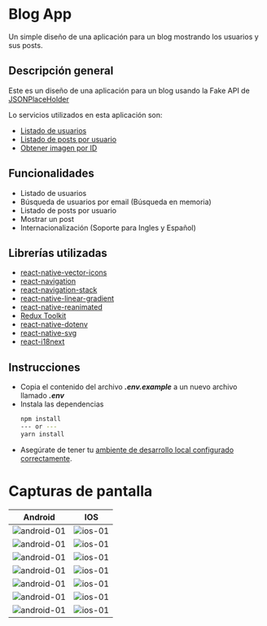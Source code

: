 # Blog App

Un simple diseño de una aplicación para un blog mostrando los usuarios y sus posts.

## Descripción general

Este es un diseño de una aplicación para un blog usando la Fake API de [JSONPlaceHolder](https://jsonplaceholder.typicode.com/guide/)

Lo servicios utilizados en esta aplicación son:

- [Listado de usuarios](https://jsonplaceholder.typicode.com/users)
- [Listado de posts por usuario](https://jsonplaceholder.typicode.com/posts?userId=1)
- [Obtener imagen por ID](https://jsonplaceholder.typicode.com/photos/1)

## Funcionalidades

- Listado de usuarios
- Búsqueda de usuarios por email (Búsqueda en memoria)
- Listado de posts por usuario
- Mostrar un post
- Internacionalización (Soporte para Ingles y Español)

## Librerías utilizadas

- [react-native-vector-icons](https://github.com/oblador/react-native-vector-icons)
- [react-navigation](https://reactnavigation.org/docs/getting-started/)
- [react-navigation-stack](https://reactnavigation.org/docs/stack-navigator)
- [react-native-linear-gradient](https://github.com/react-native-linear-gradient/react-native-linear-gradient)
- [react-native-reanimated](https://docs.swmansion.com/react-native-reanimated/docs/fundamentals/installation)
- [Redux Toolkit](https://redux-toolkit.js.org/introduction/getting-started)
- [react-native-dotenv](https://github.com/goatandsheep/react-native-dotenv)
- [react-native-svg](https://github.com/software-mansion/react-native-svg)
- [react-i18next](https://react.i18next.com/getting-started)

## Instrucciones

- Copia el contenido del archivo **_.env.example_** a un nuevo archivo llamado **_.env_**
- Instala las dependencias
  ```bash
  npm install
  --- or ---
  yarn install
  ```
- Asegúrate de tener tu [ambiente de desarrollo local configurado correctamente](https://reactnative.dev/docs/environment-setup).

# Capturas de pantalla

| Android                                            | IOS                                        |
| -------------------------------------------------- | ------------------------------------------ |
| ![android-01](imgs/android/0-start-app.png)        | ![ios-01](imgs/ios/0-start-app.png)        |
| ![android-01](imgs/android/1-users.png)            | ![ios-01](imgs/ios/1-users.png)            |
| ![android-01](imgs/android/2-search-by-email.png)  | ![ios-01](imgs/ios/2-search-by-email.png)  |
| ![android-01](imgs/android/3-user-info.png)        | ![ios-01](imgs/ios/3-user-info.png)        |
| ![android-01](imgs/android/4-posts-by-user.png)    | ![ios-01](imgs/ios/4-posts-by-user.png)    |
| ![android-01](imgs/android/5-show-post.png)        | ![ios-01](imgs/ios/5-show-post.png)        |
| ![android-01](imgs/android/6-language-support.png) | ![ios-01](imgs/ios/6-language-support.png) |
